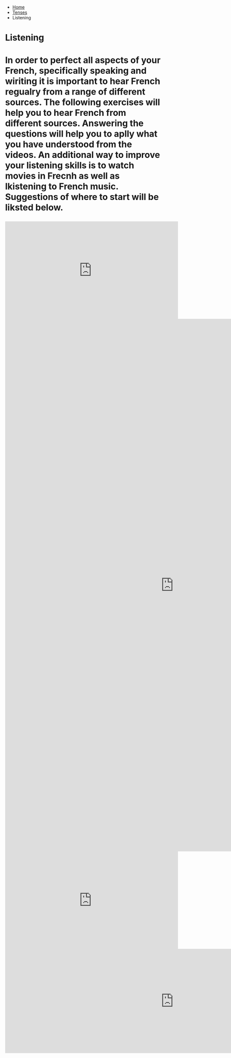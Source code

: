 <ul class="breadcrumb">
  <li><a href="index.html">Home</a></li>
  <li><a href="page2.html">Tenses</a></li>
  <li>Listening</li> 
  </ul>

<h1>Listening<h1>

<p1>In order to perfect all aspects of your French, specifically speaking and wiriting it is important to hear French regualry from a range of different sources. The following exercises will help you to hear French from different sources. Answering the questions will help you to aplly what you have understood from the videos. An additional way to improve your listening skills is to watch movies in Frecnh as well as lkistening to French music. Suggestions of where to start will be liksted below.</p1>
  
<iframe width="560" height="315" src="https://www.youtube.com/embed/S_xH7noaqTA" frameborder="0" allow="autoplay; encrypted-media" allowfullscreen></iframe>

<iframe src="https://h5p.org/h5p/embed/136143" width="1090" height="1721" frameborder="0" allowfullscreen="allowfullscreen"></iframe><script src="https://h5p.org/sites/all/modules/h5p/library/js/h5p-resizer.js" charset="UTF-8"></script>


<iframe width="560" height="315" src="https://www.youtube.com/embed/fY5cWL4SUmw" frameborder="0" allow="autoplay; encrypted-media" allowfullscreen></iframe>

<iframe src="https://h5p.org/h5p/embed/168731" width="1090" height="337" frameborder="0" allowfullscreen="allowfullscreen"></iframe><script src="https://h5p.org/sites/all/modules/h5p/library/js/h5p-resizer.js" charset="UTF-8"></script>
